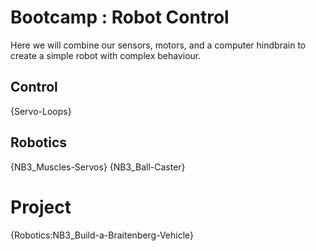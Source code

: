 # Bootcamp : Robot Control
Here we will combine our sensors, motors, and a computer hindbrain to create a simple robot with complex behaviour.

## Control
{Servo-Loops}

## Robotics
{NB3_Muscles-Servos}
{NB3_Ball-Caster}

# Project
{Robotics:NB3_Build-a-Braitenberg-Vehicle}
